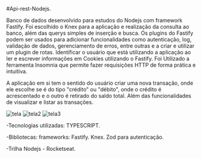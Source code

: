 #Api-rest-Nodejs.

Banco de dados desenvolvido para estudos do Nodejs com framework Fastify. Foi escolhido o Knex para a aplicação e realização da consulta ao banco, além das querys simples de inserção e busca.
Os plugins do Fastify podem ser usados para adicionar funcionalidades como autenticação, log, validação de dados, gerenciamento de erros, entre outras e a criar e utilizar um plugin de rotas.
Identificar o usuário que está utilizando a aplicação ao ler e escrever informações em Cookies utilizando o Fastify.
Foi Utilizado a ferramenta Insomnia que permite fazer requisições HTTP de forma prática e intuitiva.

A aplicação em si tem o sentido do usuário criar uma nova transação, onde ele escolhe se é do tipo "crédito" ou "débito", onde o crédito é acrescentado e o outro é retirado do saldo total.
Além das funcionalidades de visualizar e listar as transações.

![tela](https://github.com/user-attachments/assets/130ebed3-d1df-4530-a089-f207b7773620)
![tela2](https://github.com/user-attachments/assets/ea7ca51d-f8c9-4e20-b714-4f56764cc99a)
![tela3](https://github.com/user-attachments/assets/db4e9879-92d8-49d5-bf09-dcf0995a4826)


-Tecnologias utilizadas: TYPESCRIPT.

-Bibliotecas: frameworks: Fastify. Knex. Zod para autenticação. 

-Trilha Nodejs - Rocketseat.
